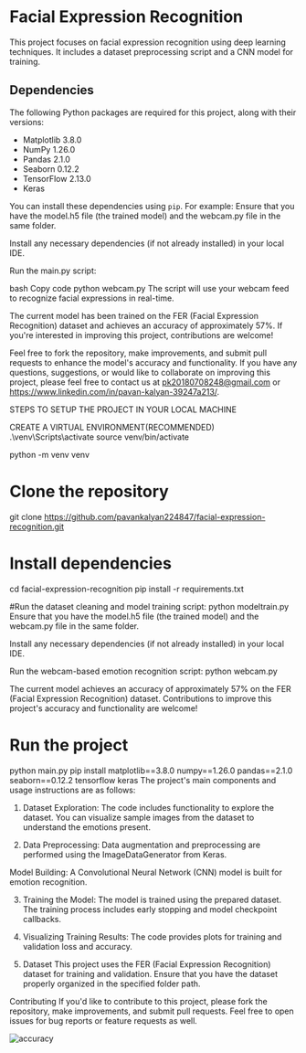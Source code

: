 # Facial Expression Recognition 

This project focuses on facial expression recognition using deep learning techniques. It includes a dataset preprocessing script and a CNN model for training.

## Dependencies

The following Python packages are required for this project, along with their versions:

- Matplotlib 3.8.0
- NumPy 1.26.0
- Pandas 2.1.0
- Seaborn 0.12.2
- TensorFlow 2.13.0
- Keras 

You can install these dependencies using `pip`. For example:
Ensure that you have the model.h5 file (the trained model) and the webcam.py file in the same folder.

Install any necessary dependencies (if not already installed) in your local IDE.

Run the main.py script:

bash
Copy code
python webcam.py
The script will use your webcam feed to recognize facial expressions in real-time.

The current model has been trained on the FER (Facial Expression Recognition) dataset and achieves an accuracy of approximately 57%. If you're interested in improving this project, contributions are welcome!

Feel free to fork the repository, make improvements, and submit pull requests to enhance the model's accuracy and functionality.
If you have any questions, suggestions, or would like to collaborate on improving this project, please feel free to contact us at pk20180708248@gmail.com or https://www.linkedin.com/in/pavan-kalyan-39247a213/.

STEPS TO SETUP THE PROJECT IN YOUR LOCAL MACHINE

CREATE A VIRTUAL ENVIRONMENT(RECOMMENDED)
.\venv\Scripts\activate
source venv/bin/activate

python -m venv venv
# Clone the repository
git clone https://github.com/pavankalyan224847/facial-expression-recognition.git

# Install dependencies
cd facial-expression-recognition
pip install -r requirements.txt

#Run the dataset cleaning and model training script:
python modeltrain.py
Ensure that you have the model.h5 file (the trained model) and the webcam.py file in the same folder.

Install any necessary dependencies (if not already installed) in your local IDE.

Run the webcam-based emotion recognition script:
python webcam.py

The current model achieves an accuracy of approximately 57% on the FER (Facial Expression Recognition) dataset. Contributions to improve this project's accuracy and functionality are welcome!

# Run the project
python main.py
pip install matplotlib==3.8.0 numpy==1.26.0 pandas==2.1.0 seaborn==0.12.2 tensorflow keras
The project's main components and usage instructions are as follows:

1. Dataset Exploration: The code includes functionality to explore the dataset. You can visualize sample images from the dataset to understand the emotions present.

2. Data Preprocessing: Data augmentation and preprocessing are performed using the ImageDataGenerator from Keras.

Model Building: A Convolutional Neural Network (CNN) model is built for emotion recognition.

3. Training the Model: The model is trained using the prepared dataset. The training process includes early stopping and model checkpoint callbacks.

4. Visualizing Training Results: The code provides plots for training and validation loss and accuracy.

5. Dataset
This project uses the FER (Facial Expression Recognition) dataset for training and validation. Ensure that you have the dataset properly organized in the specified folder path.

Contributing
If you'd like to contribute to this project, please fork the repository, make improvements, and submit pull requests. Feel free to open issues for bug reports or feature requests as well.




![accuracy](https://github.com/pavankalyan224847/facialexpressionrecognition/assets/124815665/d12c42f2-68dc-48c7-b997-6d04de297984)











